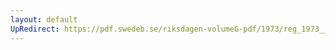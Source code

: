 ```yaml
---
layout: default
UpRedirect: https://pdf.swedeb.se/riksdagen-volumeG-pdf/1973/reg_1973__reg_01/reg_1973__reg_01_0016.pdf
---
```

